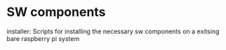 SW components
=====

installer: Scripts for installing the necessary sw components on a exitsing bare raspberry pi system
